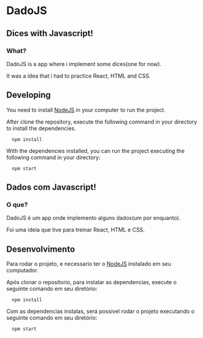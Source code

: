 # DadoJS
## Dices with Javascript!
### What?
DadoJS is a app where i implement some dices(one for now).<br>

It was a idea that i had to practice React, HTML and CSS.

## Developing

You need to install [NodeJS](https://nodejs.org/en/) in your computer to run the project.

After clone the repository, execute the following command in your directory to install the dependencies.

```
  npm install
```

With the dependencies installed, you can run the project executing the following command in your directory:

```
  npm start
```

## Dados com Javascript!
### O que?
DadoJS é um app onde implemento alguns dados(um por enquanto).<br>

Foi uma ideia que tive para treinar React, HTML e CSS.

## Desenvolvimento

Para rodar o projeto, e necessario ter o [NodeJS](https://nodejs.org/pt-br/) instalado em seu computador.

Após clonar o repositorio, para instalar as dependencias, execute o seguinte comando em seu diretório:

```
  npm install
```

Com as dependencias instalas, será possivel rodar o projeto executando o seguinte comando em seu diretório:

```
  npm start
```
